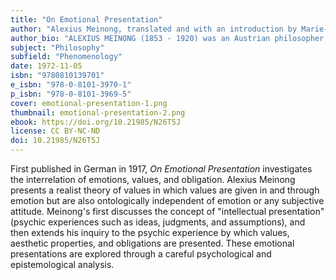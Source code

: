 ```yaml
---
title: "On Emotional Presentation"
author: "Alexius Meinong, translated and with an introduction by Marie-Luise Schubert Kalsi and with a foreword by J. N. Findlay"
author_bio: "ALEXIUS MEINONG (1853 - 1920) was an Austrian philosopher whose work was influential on both early analytic and continental philosophy. A student of Franz Brentano, he worked in the field of descriptive psychology; his most important contribution to philosophy was his theory of objects."
subject: "Philosophy"
subfield: "Phenomenology"
date: 1972-11-05
isbn: "9780810139701"
e_isbn: "978-0-8101-3970-1"
p_isbn: "978-0-8101-3969-5"
cover: emotional-presentation-1.png
thumbnail: emotional-presentation-2.png
ebook: https://doi.org/10.21985/N26T5J
license: CC BY-NC-ND
doi: 10.21985/N26T5J
---
```

First published in German in 1917, _On Emotional Presentation_ investigates the interrelation of emotions, values, and obligation. Alexius Meinong presents a realist theory of values in which values are given in and through emotion but are also ontologically independent of emotion or any subjective attitude. Meinong's first discusses the concept of "intellectual presentation" (psychic experiences such as ideas, judgments, and assumptions), and then extends his inquiry to the psychic experience by which values, aesthetic properties, and obligations are presented. These emotional presentations are explored through a careful psychological and epistemological analysis.
